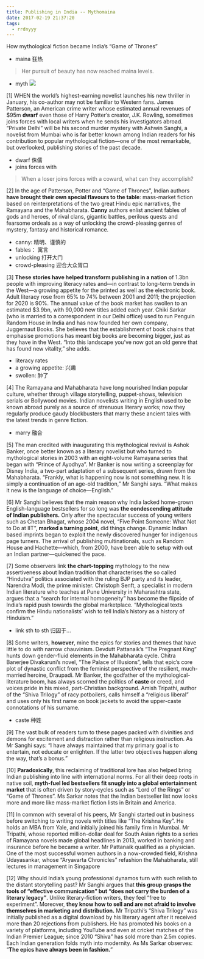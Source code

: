 ```yaml
---
title: Publishing in India -- Mythomaina
date: 2017-02-19 21:37:20
tags:
  - rrdnyyy
---
```

How mythological fiction became India’s “Game of Thrones”

- maina 狂热

> Her pursuit of beauty has now reached maina levels.

- myth
![](http://cdn.static-economist.com/sites/default/files/imagecache/full-width/images/print-edition/20161126_BKP005_0.jpg)

<!-- more -->
[1] WHEN the world’s highest-earning novelist launches his new thriller in January, his co-author may not be familiar to Western fans. James Patterson, an American crime writer whose estimated annual revenues of $95m **dwarf** even those of Harry Potter’s creator, J.K. Rowling, sometimes joins forces with local writers when he sends his investigators abroad. “Private Delhi” will be his second murder mystery with Ashwin Sanghi, a novelist from Mumbai who is far better known among Indian readers for his contribution to popular mythological fiction—one of the most remarkable, but overlooked, publishing stories of the past decade.

- dwarf 侏儒
- joins forces with
> When a loser joins forces with a coward, what can they accomplish?


[2] In the age of Patterson, Potter and “Game of Thrones”, Indian authors **have brought their own special flavours to the table**: mass-market fiction based on reinterpretations of the two great Hindu epic narratives, the Ramayana and the Mahabharata. **Canny** authors enlist ancient fables of gods and heroes, of rival clans, gigantic battles, perilous quests and fearsome ordeals as a way of unlocking the crowd-pleasing genres of mystery, fantasy and historical romance.

- canny: 精明、谨慎的
- fables： 寓言
- unlocking 打开大门
- crowd-pleasing 迎合大众胃口


[3] **These stories have helped transform publishing in a nation** of 1.3bn people with improving literacy rates and—in contrast to long-term trends in the West—a growing appetite for the printed as well as the electronic book. Adult literacy rose from 65% to 74% between 2001 and 2011; the projection for 2020 is 90%. The annual value of the book market has swollen to an estimated $3.9bn, with 90,000 new titles added each year. Chiki Sarkar (who is married to a correspondent in our Delhi office) used to run Penguin Random House in India and has now founded her own company, Juggernaut Books. She believes that the establishment of book chains that emphasise promotions has meant big books are becoming bigger, just as they have in the West. “Into this landscape you’ve now got an old genre that has found new vitality,” she adds.

- literacy rates
- a growing appetite: 兴趣
- swollen: 肿了


[4] The Ramayana and Mahabharata have long nourished Indian popular culture, whether through village storytelling, puppet-shows, television serials or Bollywood movies. Indian novelists writing in English used to be known abroad purely as a source of strenuous literary works; now they regularly produce gaudy blockbusters that marry these ancient tales with the latest trends in genre fiction.

- marry 融合


[5] The man credited with inaugurating this mythological revival is Ashok Banker, once better known as a literary novelist but who turned to mythological stories in 2003 with an eight-volume Ramayana series that began with “Prince of Ayodhya”. Mr Banker is now writing a screenplay for Disney India, a two-part adaptation of a subsequent series, drawn from the Mahabharata. “Frankly, what is happening now is not something new. It is simply a continuation of an age-old tradition,” Mr Sanghi says. “What makes it new is the language of choice—English.”

[6] Mr Sanghi believes that the main reason why India lacked home-grown English-language bestsellers for so long was **the condescending attitude of Indian publishers.** Only after the spectacular success of young writers such as Chetan Bhagat, whose 2004 novel, “Five Point Someone: What Not to Do at IIT”, **marked a turning point**, did things change. Dynamic Indian based imprints began to exploit the newly discovered hunger for indigenous page turners. The arrival of publishing multinationals, such as Random House and Hachette—which, from 2000, have been able to setup with out an Indian partner—quickened the pace.

[7] Some observers link **the chart-topping** mythology to the new assertiveness about Indian tradition that characterises the so called “Hindutva” politics associated with the ruling BJP party and its leader, Narendra Modi, the prime minister. Christoph Senft, a specialist in modern Indian literature who teaches at Pune University in Maharashtra state, argues that a “search for internal homogeneity” has become the flipside of India’s rapid push towards the global marketplace. “Mythological texts confirm the Hindu nationalists’ wish to tell India’s history as a history of Hinduism.”

- link sth to sth  归因于...


[8] Some writers, **however**, mine the epics for stories and themes that have little to do with narrow chauvinism. Devdutt Pattanaik’s “The Pregnant King” hunts down gender-fluid elements in the Mahabharata cycle. Chitra Banerjee Divakaruni’s novel, “The Palace of Illusions”, tells that epic’s core plot of dynastic conflict from the feminist perspective of the resilient, much-married heroine, Draupadi. Mr Banker, the godfather of the mythological-literature boom, has always scorned the politics of **caste** or creed, and voices pride in his mixed, part-Christian background. Amish Tripathi, author of the “Shiva Trilogy” of racy potboilers, calls himself a “religious liberal” and uses only his first name on book jackets to avoid the upper-caste connotations of his surname.

- caste  种姓


[9] The vast bulk of readers turn to these pages packed with divinities and demons for excitement and distraction rather than religious instruction. As Mr Sanghi says: “I have always maintained that my primary goal is to entertain, not educate or enlighten. If the latter two objectives happen along the way, that’s a bonus.”

[10] **Paradoxically**, this reclaiming of traditional lore has also helped bring Indian publishing into line with international norms. For all their deep roots in native soil, **myth-fuel led bestsellers fit snugly into a global entertainment market** that is often driven by story-cycles such as “Lord of the Rings” or “Game of Thrones”. Ms Sarkar notes that the Indian bestseller list now looks more and more like mass-market fiction lists in Britain and America.

[11] In common with several of his peers, Mr Sanghi started out in business before switching to writing novels with titles like “The Krishna Key”. He holds an MBA from Yale, and initially joined his family firm in Mumbai. Mr Tripathi, whose reported million-dollar deal for South Asian rights to a series of Ramayana novels made global headlines in 2013, worked in banking and insurance before he became a writer. Mr Pattanaik qualified as a physician. One of the most successful women authors in a now-crowded field, Krishna Udayasankar, whose “Aryavarta Chronicles” refashion the Mahabharata, still lectures in management in Singapore

[12] Why should India’s young professional dynamos turn with such relish to the distant storytelling past? Mr Sanghi argues that **this group grasps the tools of “effective communication” but “does not carry the burden of a literary legacy”**. Unlike literary-fiction writers, they feel “free to experiment”. Moreover, **they know how to sell and are not afraid to involve themselves in marketing and distribution.** Mr Tripathi’s “Shiva Trilogy” was initially published as a digital download by his literary agent after it received more than 20 rejections from publishers. He has promoted his books on a variety of platforms, including YouTube and even at cricket matches of the Indian Premier League; since 2010 “Shiva” has sold more than 2.5m copies. Each Indian generation folds myth into modernity. As Ms Sarkar observes: “**The epics have always been in fashion.**”

